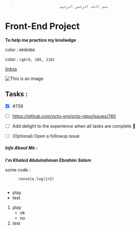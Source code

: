 >                        بسم الله الرحمن الرحيم

# Front-End Project 

**To help me practice my knolwdge**

color : ` #0969DA `

color : ` rgb(9, 105, 218) `

[linkss](https://google.com)

![This is an image](https://images.unsplash.com/photo-1453728013993-6d66e9c9123a?ixlib=rb-1.2.1&ixid=MnwxMjA3fDB8MHxzZWFyY2h8Mnx8dmlld3xlbnwwfHwwfHw%3D&w=1000&q=80)


## Tasks :

- [x] #739
- [ ] https://github.com/octo-org/octo-repo/issues/740
- [ ] Add delight to the experience when all tasks are complete :tada:

- [ ] \(Optional) Open a followup issue



##### Info About _Me_ :  

***I'm Khaled Abdulrahman Ebrahim Salem***

some code :
```
      console.log(1+2)
      
```
- play
- test

1.  play
    - ok
    - no
2.  test



